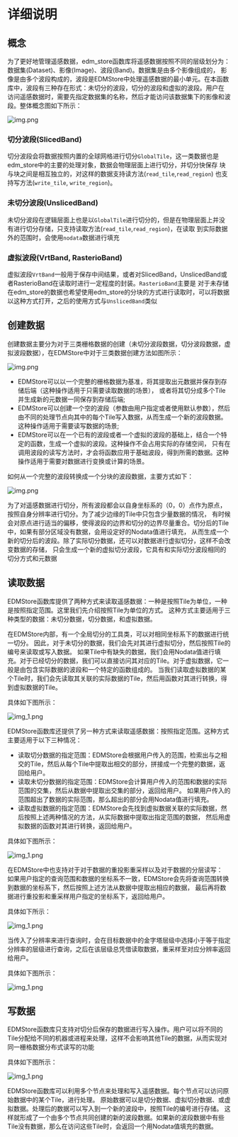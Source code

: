 # 详细说明

## 概念
为了更好地管理遥感数据，edm_store函数库将遥感数据按照不同的层级划分为：数据集(Dataset)、影像(Image)、波段(Band)。数据集是由多个影像组成的，
影像是由多个波段构成的，波段是EDMStore中处理遥感数据的最小单元。在本函数库中，波段有三种存在形式：未切分的波段，切分的波段和虚拟的波段。用户在
访问遥感数据时，需要先指定数据集的名称，然后才能访问该数据集下的影像和波段。整体概念图如下所示：

![img.png](./.assets/概念.png)

### 切分波段(SlicedBand)

切分波段会将数据按照内置的全球网格进行切分`GlobalTile`，这一类数据也是edm_store中的主要的处理对象，数据会物理层面上进行切分，并切分快保存
块与块之间是相互独立的，对这样的数据支持读方法(`read_tile`,`read_region`) 也支持写方法(`write_tile`, `write_region`)。

### 未切分波段(UnslicedBand)

未切分波段在逻辑层面上也是以`GlobalTile`进行切分的，但是在物理层面上并没有进行切分存储，只支持读取方法(`read_tile`,`read_region`)，在读取
到实际数据外的范围时，会使用`nodata`数据进行填充

### 虚拟波段(VrtBand, RasterioBand)

虚拟波段`VrtBand`一般用于保存中间结果，或者对SlicedBand，UnslicedBand或者RasterioBand在读取时进行一定程度的封装。`RasterioBand`主要是
对于未存储在edm_store的数据也希望使用edm_store的分块的方式进行读取时，可以将数据以这种方式打开，之后的使用方式与`UnslicedBand`类似

## 创建数据

创建数据主要分为对于三类栅格数据的创建（未切分波段数据，切分波段数据，虚拟波段数据），在EDMStore中对于三类数据创建方法如图所示：

![img.png](./.assets/创建数据集.png)

- EDMStore可以以一个完整的栅格数据为基准，将其提取出元数据并保存到存储后端（这种操作适用于只需要读取数据的场景），
  或者将其切分成多个Tile并生成新的元数据一同保存到存储后端;
- EDMStore可以创建一个空的波段（参数由用户指定或者使用默认参数），然后由不同的处理节点向其中的每个Tile写入数据，从而生成一个新的波段数据。
  这种操作适用于需要读写数据的场景;
- EDMStore可以在一个已有的波段或者一个虚拟的波段的基础上，结合一个特定的函数，生成一个虚拟的波段。这种操作不会占用实际的存储空间，
  只有在调用波段的读写方法时，才会将函数应用于基础波段，得到所需的数据。这种操作适用于需要对数据进行变换或计算的场景。

如何从一个完整的波段转换成一个分块的波段数据，主要方式如下：

![img.png](./.assets/切分策略.png)

为了对遥感数据进行切分，所有波段都会以自身坐标系的（0，0）点作为原点，按照自身分辨率进行切分。为了减少边缘的Tile中只包含少量数据的情况，
有时候会对原点进行适当的偏移，使得波段的边界和切分的边界尽量重合。切分后的Tile中，如果有部分区域没有数据，会用设定好的Nodata值进行填充，
从而生成一个新的切分后的波段。除了实际切分数据，还可以对数据进行虚拟切分，这样不会改变数据的存储， 只会生成一个新的虚拟切分波段，它具有和实际切分波段相同的切分方式和元数据

## 读取数据

EDMStore函数库提供了两种方式来读取遥感数据：一种是按照Tile为单位，一种是按照指定范围。这里我们先介绍按照Tile为单位的方式。 这种方式主要适用于三种类型的数据：未切分数据，切分数据，和虚拟数据。

在EDMStore内部，有一个全局切分的工具类，可以对相同坐标系下的数据进行统一切分。 因此，对于未切分的数据，我们会先对其进行虚拟切分，然后按照Tile的编号来读取或写入数据。
如果Tile中有缺失的数据，我们会用Nodata值进行填充。对于已经切分的数据，我们可以直接访问其对应的Tile。对于虚拟数据，它一般是由包含实际数据的波段和一个特定的函数组成的。
当我们读取虚拟数据的某个Tile时，我们会先读取其关联的实际数据的Tile，然后用函数对其进行转换，得到虚拟数据的Tile。

具体如下图所示：

![img_1.png](./.assets/读取数据.png)

EDMStore函数库还提供了另一种方式来读取遥感数据：按照指定范围。这种方式主要适用于以下三种情况：

- 读取切分数据的指定范围：EDMStore会根据用户传入的范围，检索出与之相交的Tile，然后从每个Tile中提取出相交的部分，拼接成一个完整的数据，返回给用户。
- 读取未切分数据的指定范围：EDMStore会计算用户传入的范围和数据的实际范围的交集，然后从数据中提取出交集的部分，返回给用户。
  如果用户传入的范围超出了数据的实际范围，那么超出的部分会用Nodata值进行填充。
- 读取虚拟数据的指定范围：EDMStore会先找到虚拟数据关联的实际数据，然后按照上述两种情况的方法，从实际数据中提取出指定范围的数据，
  然后用虚拟数据的函数对其进行转换，返回给用户。

具体如下图所示：

![img_1.png](./.assets/范围读取.png)

在EDMStore中也支持对于对于数据的重投影重采样以及对于数据的分层读写：
如果用户指定的查询范围和数据的坐标系不一致，EDMStore会先将查询范围转换到数据的坐标系下，然后按照上述方法从数据中提取出相应的数据，
最后再将数据进行重投影和重采样用户指定的坐标系下，返回给用户。

具体如下所示：

![img_1.png](./.assets/重投影重采样.png)

当传入了分辨率来进行查询时，会在目标数据中的金字塔层级中选择小于等于指定分辨率的层级进行查询，之后在该层级总凭借读取数据，重采样至对应分辨率返回给用户。

具体如下图所示：

![img_1.png](./.assets/分层读.png)

## 写数据

EDMStore函数库只支持对切分后保存的数据进行写入操作。用户可以将不同的Tile分配给不同的机器或进程来处理，这样不会影响其他Tile的数据，从而实现对同一栅格数据分布式读写的功能

具体如下图所示：

![img_1.png](./.assets/写数据.png)

EDMStore函数库可以利用多个节点来处理和写入遥感数据。每个节点可以访问原始数据中的某个Tile，进行处理。
原始数据可以是切分数据、虚拟切分数据、或虚拟数据。处理后的数据可以写入到一个新的波段中，按照Tile的编号进行存储。
这样就形成了一个由多个节点共同创建的新的波段数据。如果新的波段数据中有些Tile没有数据，那么在访问这些Tile时，会返回一个用Nodata值填充的数据。
